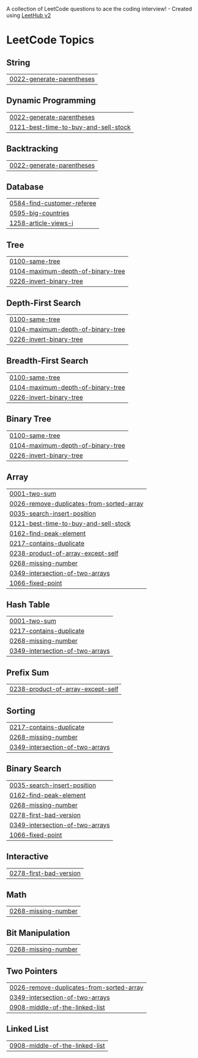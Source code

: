 A collection of LeetCode questions to ace the coding interview! - Created using [LeetHub v2](https://github.com/arunbhardwaj/LeetHub-2.0)
<!---LeetCode Topics Start-->
# LeetCode Topics
## String
|  |
| ------- |
| [0022-generate-parentheses](https://github.com/JonathanCheng0101/Leetcode/tree/master/0022-generate-parentheses) |
## Dynamic Programming
|  |
| ------- |
| [0022-generate-parentheses](https://github.com/JonathanCheng0101/Leetcode/tree/master/0022-generate-parentheses) |
| [0121-best-time-to-buy-and-sell-stock](https://github.com/JonathanCheng0101/Leetcode/tree/master/0121-best-time-to-buy-and-sell-stock) |
## Backtracking
|  |
| ------- |
| [0022-generate-parentheses](https://github.com/JonathanCheng0101/Leetcode/tree/master/0022-generate-parentheses) |
## Database
|  |
| ------- |
| [0584-find-customer-referee](https://github.com/JonathanCheng0101/Leetcode/tree/master/0584-find-customer-referee) |
| [0595-big-countries](https://github.com/JonathanCheng0101/Leetcode/tree/master/0595-big-countries) |
| [1258-article-views-i](https://github.com/JonathanCheng0101/Leetcode/tree/master/1258-article-views-i) |
## Tree
|  |
| ------- |
| [0100-same-tree](https://github.com/JonathanCheng0101/Leetcode/tree/master/0100-same-tree) |
| [0104-maximum-depth-of-binary-tree](https://github.com/JonathanCheng0101/Leetcode/tree/master/0104-maximum-depth-of-binary-tree) |
| [0226-invert-binary-tree](https://github.com/JonathanCheng0101/Leetcode/tree/master/0226-invert-binary-tree) |
## Depth-First Search
|  |
| ------- |
| [0100-same-tree](https://github.com/JonathanCheng0101/Leetcode/tree/master/0100-same-tree) |
| [0104-maximum-depth-of-binary-tree](https://github.com/JonathanCheng0101/Leetcode/tree/master/0104-maximum-depth-of-binary-tree) |
| [0226-invert-binary-tree](https://github.com/JonathanCheng0101/Leetcode/tree/master/0226-invert-binary-tree) |
## Breadth-First Search
|  |
| ------- |
| [0100-same-tree](https://github.com/JonathanCheng0101/Leetcode/tree/master/0100-same-tree) |
| [0104-maximum-depth-of-binary-tree](https://github.com/JonathanCheng0101/Leetcode/tree/master/0104-maximum-depth-of-binary-tree) |
| [0226-invert-binary-tree](https://github.com/JonathanCheng0101/Leetcode/tree/master/0226-invert-binary-tree) |
## Binary Tree
|  |
| ------- |
| [0100-same-tree](https://github.com/JonathanCheng0101/Leetcode/tree/master/0100-same-tree) |
| [0104-maximum-depth-of-binary-tree](https://github.com/JonathanCheng0101/Leetcode/tree/master/0104-maximum-depth-of-binary-tree) |
| [0226-invert-binary-tree](https://github.com/JonathanCheng0101/Leetcode/tree/master/0226-invert-binary-tree) |
## Array
|  |
| ------- |
| [0001-two-sum](https://github.com/JonathanCheng0101/Leetcode/tree/master/0001-two-sum) |
| [0026-remove-duplicates-from-sorted-array](https://github.com/JonathanCheng0101/Leetcode/tree/master/0026-remove-duplicates-from-sorted-array) |
| [0035-search-insert-position](https://github.com/JonathanCheng0101/Leetcode/tree/master/0035-search-insert-position) |
| [0121-best-time-to-buy-and-sell-stock](https://github.com/JonathanCheng0101/Leetcode/tree/master/0121-best-time-to-buy-and-sell-stock) |
| [0162-find-peak-element](https://github.com/JonathanCheng0101/Leetcode/tree/master/0162-find-peak-element) |
| [0217-contains-duplicate](https://github.com/JonathanCheng0101/Leetcode/tree/master/0217-contains-duplicate) |
| [0238-product-of-array-except-self](https://github.com/JonathanCheng0101/Leetcode/tree/master/0238-product-of-array-except-self) |
| [0268-missing-number](https://github.com/JonathanCheng0101/Leetcode/tree/master/0268-missing-number) |
| [0349-intersection-of-two-arrays](https://github.com/JonathanCheng0101/Leetcode/tree/master/0349-intersection-of-two-arrays) |
| [1066-fixed-point](https://github.com/JonathanCheng0101/Leetcode/tree/master/1066-fixed-point) |
## Hash Table
|  |
| ------- |
| [0001-two-sum](https://github.com/JonathanCheng0101/Leetcode/tree/master/0001-two-sum) |
| [0217-contains-duplicate](https://github.com/JonathanCheng0101/Leetcode/tree/master/0217-contains-duplicate) |
| [0268-missing-number](https://github.com/JonathanCheng0101/Leetcode/tree/master/0268-missing-number) |
| [0349-intersection-of-two-arrays](https://github.com/JonathanCheng0101/Leetcode/tree/master/0349-intersection-of-two-arrays) |
## Prefix Sum
|  |
| ------- |
| [0238-product-of-array-except-self](https://github.com/JonathanCheng0101/Leetcode/tree/master/0238-product-of-array-except-self) |
## Sorting
|  |
| ------- |
| [0217-contains-duplicate](https://github.com/JonathanCheng0101/Leetcode/tree/master/0217-contains-duplicate) |
| [0268-missing-number](https://github.com/JonathanCheng0101/Leetcode/tree/master/0268-missing-number) |
| [0349-intersection-of-two-arrays](https://github.com/JonathanCheng0101/Leetcode/tree/master/0349-intersection-of-two-arrays) |
## Binary Search
|  |
| ------- |
| [0035-search-insert-position](https://github.com/JonathanCheng0101/Leetcode/tree/master/0035-search-insert-position) |
| [0162-find-peak-element](https://github.com/JonathanCheng0101/Leetcode/tree/master/0162-find-peak-element) |
| [0268-missing-number](https://github.com/JonathanCheng0101/Leetcode/tree/master/0268-missing-number) |
| [0278-first-bad-version](https://github.com/JonathanCheng0101/Leetcode/tree/master/0278-first-bad-version) |
| [0349-intersection-of-two-arrays](https://github.com/JonathanCheng0101/Leetcode/tree/master/0349-intersection-of-two-arrays) |
| [1066-fixed-point](https://github.com/JonathanCheng0101/Leetcode/tree/master/1066-fixed-point) |
## Interactive
|  |
| ------- |
| [0278-first-bad-version](https://github.com/JonathanCheng0101/Leetcode/tree/master/0278-first-bad-version) |
## Math
|  |
| ------- |
| [0268-missing-number](https://github.com/JonathanCheng0101/Leetcode/tree/master/0268-missing-number) |
## Bit Manipulation
|  |
| ------- |
| [0268-missing-number](https://github.com/JonathanCheng0101/Leetcode/tree/master/0268-missing-number) |
## Two Pointers
|  |
| ------- |
| [0026-remove-duplicates-from-sorted-array](https://github.com/JonathanCheng0101/Leetcode/tree/master/0026-remove-duplicates-from-sorted-array) |
| [0349-intersection-of-two-arrays](https://github.com/JonathanCheng0101/Leetcode/tree/master/0349-intersection-of-two-arrays) |
| [0908-middle-of-the-linked-list](https://github.com/JonathanCheng0101/Leetcode/tree/master/0908-middle-of-the-linked-list) |
## Linked List
|  |
| ------- |
| [0908-middle-of-the-linked-list](https://github.com/JonathanCheng0101/Leetcode/tree/master/0908-middle-of-the-linked-list) |
<!---LeetCode Topics End-->